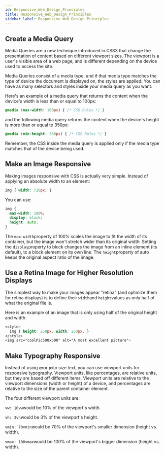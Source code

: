 ```yaml
---
id: Responsive_Web_Design_Principles
title: Responsive_Web_Design_Principles
sidebar_label: Responsive Web Design Principles
---
```


## Create a Media Query

Media Queries are a new technique introduced in CSS3 that change the presentation of content based on different viewport sizes. The viewport is a user's visible area of a web page, and is different depending on the device used to access the site.

Media Queries consist of a media type, and if that media type matches the type of device the document is displayed on, the styles are applied. You can have as many selectors and styles inside your media query as you want.

Here's an example of a media query that returns the content when the device's width is less than or equal to 100px:

```css
@media (max-width: 100px) { /* CSS Rules */ }
```

and the following media query returns the content when the device's height is more than or equal to 350px:

```css
@media (min-height: 350px) { /* CSS Rules */ }
```

Remember, the CSS inside the media query is applied only if the media type matches that of the device being used.

## Make an Image Responsive

Making images responsive with CSS is actually very simple. Instead of applying an absolute width to an element:

```css
img { width: 720px; }
```

You can use:

```css
img {
  max-width: 100%;
  display: block;
  height: auto;
}
```

The `max-width`property of 100% scales the image to fit the width of its container, but the image won't stretch wider than its original width. Setting the `display`property to block changes the image from an inline element \(its default\), to a block element on its own line. The `height`property of auto keeps the original aspect ratio of the image.

## Use a Retina Image for Higher Resolution Displays

The simplest way to make your images appear "retina" \(and optimize them for retina displays\) is to define their `width`and `height`values as only half of what the original file is.

Here is an example of an image that is only using half of the original height and width:

```css
<style>
  img { height: 250px; width: 250px; }
</style>
<img src="coolPic500x500" alt="A most excellent picture">
```

## Make Typography Responsive

Instead of using `em`or `px`to size text, you can use viewport units for responsive typography. Viewport units, like percentages, are relative units, but they are based off different items. Viewport units are relative to the viewport dimensions \(width or height\) of a device, and percentages are relative to the size of the parent container element.

The four different viewport units are:

`vw: 10vw`would be 10% of the viewport's width.

`vh: 3vh`would be 3% of the viewport's height.

`vmin: 70vmin`would be 70% of the viewport's smaller dimension \(height vs. width\).

`vmax: 100vmax`would be 100% of the viewport's bigger dimension \(height vs. width\).
